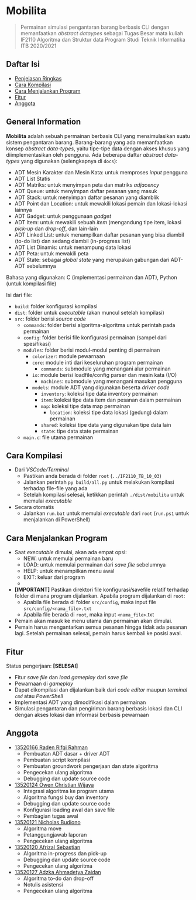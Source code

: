 # Mobilita
> Permainan simulasi pengantaran barang berbasis CLI dengan memanfaatkan _abstract dataypes_
> sebagai Tugas Besar mata kuliah IF2110 Algoritma dan Struktur data
> Program Studi Teknik Informatika ITB 2020/2021

## Daftar Isi
* [Penjelasan Ringkas](#penjelasan-ringkas)
* [Cara Kompilasi](#cara-kompilasi)
* [Cara Menjalankan Program](#cara-menjalankan-program)
* [Fitur](#fitur)
* [Anggota](#anggota)


## General Information
**Mobilita** adalah sebuah permainan berbasis CLI yang mensimulasikan suatu sistem pengantaran barang. Barang-barang yang ada memanfaatkan konsep _abstract data-types_, yaitu tipe-tipe data dengan akses khusus yang diimplementasikan oleh pengguna. Ada beberapa daftar _abstract data-types_ yang digunakan (selengkapnya di `docs`):
* ADT Mesin Karakter dan Mesin Kata: untuk memproses _input_ pengguna
* ADT List Statis
* ADT Matriks: untuk menyimpan peta dan matriks _adjacency_
* ADT Queue: untuk menyimpan daftar pesanan yang masuk
* ADT Stack: untuk menyimpan daftar pesanan yang diamblik
* ADT Point dan Location: untuk mewakili lokasi pemain dan lokasi-lokasi lainnya
* ADT Gadget: untuk penggunaan _gadget_
* ADT Item: untuk mewakili sebuah _item_ (mengandung tipe item, lokasi _pick-up_ dan _drop-off_, dan lain-lain
* ADT Linked List: untuk menampilkan daftar pesanan yang bisa diambil (to-do list) dan sedang diambil (in-progress list)
* ADT List Dinamis: untuk menampung data lokasi
* ADT Peta: untuk mewakili peta
* ADT State: sebagai _global state_ yang merupakan gabungan dari ADT-ADT sebelumnya

Bahasa yang digunakan: C (implementasi permainan dan ADT), Python (untuk kompilasi file)

Isi dari file:
* `build`: folder konfigurasi kompilasi
* `dist`: folder untuk _executable_ (akan muncul setelah kompilasi)
* `src`: folder berisi _source code_
  * `commands`: folder berisi algoritma-algoritma untuk perintah pada permainan
  * `config`: folder berisi file konfigurasi permainan (sampel dari spesifikasi)
  * `modules`: folder berisi modul-modul penting di permainan
    * `colorizer`: module pewarnaan
    * `core`: module inti dari keseluruhan program permainan
      * `commands`: submodule yang menangani alur permainan
    * `io`: module berisi loadfile/config parser dan mesin kata (I/O)
      * `machines`: submodule yang menangani masukan pengguna
    * `models`: module ADT yang digunakan beserta _driver code_
      * `inventory`: koleksi tipe data inventory permainan
      * `item`: koleksi tipe data item dan pesanan dalam permainan
      * `map`: koleksi tipe data map permainan
        * `location`: koleksi tipe data lokasi (gedung) dalam permainan
      * `shared`: koleksi tipe data yang digunakan tipe data lain
      * `state`: tipe data state permainan
  * `main.c`: file utama permainan
  
## Cara Kompilasi
* Dari _VSCode/Terminal_
  * Pastikan anda berada di folder `root` (`../IF2110_TB_10_03`)
  * Jalankan perintah `py build/all.py` untuk melakukan kompilasi terhadap file-file yang ada
  * Setelah kompilasi selesai, ketikkan perintah `./dist/mobilita` untuk memulai _executable_
* Secara otomatis
  * Jalankan `run.bat` untuk memulai _executable_ dari `root` (`run.ps1` untuk menjalankan di PowerShell)
  
## Cara Menjalankan Program
* Saat _executable_ dimulai, akan ada empat opsi:
  * NEW: untuk memulai permainan baru
  * LOAD: untuk memulai permainan dari _save file_ sebelumnya
  * HELP: untuk menampilkan menu awal
  * EXIT: keluar dari program
  * 
* **[IMPORTANT]** Pastikan direktori file konfigurasi/savefile relatif terhadap folder di mana program dijalankan. Apabila program dijalankan di `root`:
  * Apabila file berada di folder `src/config`, maka input file `src/config/<nama_file>.txt`
  * Apabila file berada di `root`, maka input `<nama_file>`.txt
* Pemain akan masuk ke menu utama dan permainan akan dimulai.
* Pemain harus mengantarkan semua pesanan hingga tidak ada pesanan lagi. Setelah permainan selesai, pemain harus kembali ke posisi awal.

## Fitur
Status pengerjaan: **[SELESAI]**
* Fitur _save file_ dan _load gameplay_ dari _save file_
* Pewarnaan di _gameplay_
* Dapat dikompilasi dan dijalankan baik dari _code editor_ maupun _terminal `cmd`_ atau _PowerShell_
* Implementasi ADT yang dimodifikasi dalam permainan
* Simulasi pengantaran dan pengiriman barang berbasis lokasi dan CLI dengan akses lokasi dan informasi berbasis pewarnaan

## Anggota
* [13520166 Raden Rifqi Rahman](https://github.com/Radenz)
  * Pembuatan ADT dasar + driver ADT
  * Pembuatan script kompilasi
  * Pembuatan groundwork pengerjaan dan state algoritma
  * Pengecekan ulang algoritma
  * Debugging dan update source code
* [13520124 Owen Christian Wijaya](https://github.com/clumsyyyy)
  * Integrasi algoritma ke program utama
  * Algoritma fungsi buy dan inventory
  * Debugging dan update source code
  * Konfigurasi loading awal dan save file
  * Pembagian tugas awal
* [13520121 Nicholas Budiono](https://github.com/nicholass25)
  * Algoritma move
  * Petanggungjawab laporan
  * Pengecekan ulang algoritma
* [13520120 Afrizal Sebastian](https://github.com/afrizalsebastian)
  * Algoritma in-progress dan pick-up 
  * Debugging dan update source code
  * Pengecekan ulang algoritma
* [13520127 Adzka Ahmadetya Zaidan](https://github.com/Voguelish)
  * Algoritma  to-do dan drop-off
  * Notulis asistensi
  * Pengecekan ulang algoritma
